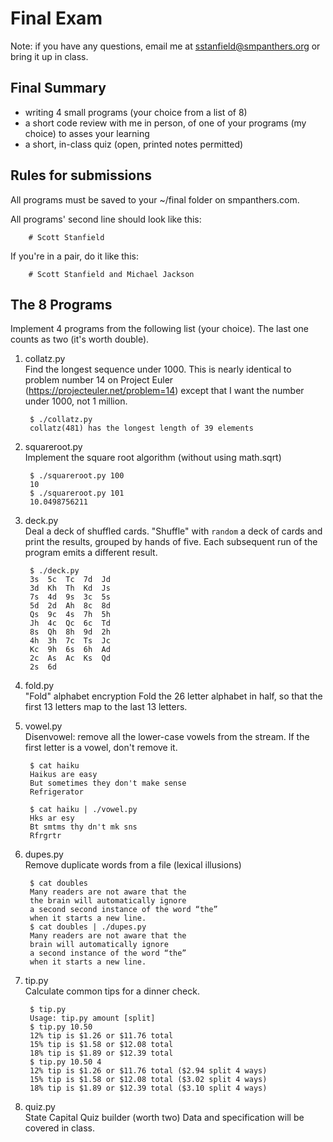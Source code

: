 Final Exam
==========

Note: if you have any questions, email me at sstanfield@smpanthers.org
or bring it up in class.

## Final Summary
* writing 4 small programs (your choice from a list of 8)  
* a short code review with me in person, of one of your programs (my choice) to asses your learning  
* a short, in-class quiz (open, printed notes permitted)
 

## Rules for submissions
All programs must be saved to your ~/final folder on smpanthers.com.

All programs' second line should look like this:

        # Scott Stanfield

If you're in a pair, do it like this:

        # Scott Stanfield and Michael Jackson

## The 8 Programs

Implement 4 programs from the following list (your choice). The last one
counts as two (it's worth double).

1. collatz.py   
Find the longest sequence under 1000. This is nearly identical to
problem number 14 on Project Euler (https://projecteuler.net/problem=14)
except that I want the number under 1000, not 1 million.

        $ ./collatz.py 
        collatz(481) has the longest length of 39 elements

2. squareroot.py  
Implement the square root algorithm (without using math.sqrt)

        $ ./squareroot.py 100
        10
        $ ./squareroot.py 101
        10.0498756211

3. deck.py  
Deal a deck of shuffled cards. "Shuffle" with `random` a deck of cards and print the results, grouped by
hands of five. Each subsequent run of the program emits a different result.

        $ ./deck.py
        3s  5c  Tc  7d  Jd
        3d  Kh  Th  Kd  Js
        7s  4d  9s  3c  5s
        5d  2d  Ah  8c  8d
        Qs  9c  4s  7h  5h
        Jh  4c  Qc  6c  Td
        8s  Qh  8h  9d  2h
        4h  3h  7c  Ts  Jc
        Kc  9h  6s  6h  Ad
        2c  As  Ac  Ks  Qd
        2s  6d

4. fold.py      
"Fold" alphabet encryption
Fold the 26 letter alphabet in half, so that the first 13 letters map to
the last 13 letters. 


5. vowel.py     
Disenvowel: remove all the lower-case vowels from the stream.
If the first letter is a vowel, don't remove it. 

        $ cat haiku
        Haikus are easy
        But sometimes they don't make sense
        Refrigerator

        $ cat haiku | ./vowel.py
        Hks ar esy
        Bt smtms thy dn't mk sns
        Rfrgrtr

6. dupes.py     
Remove duplicate words from a file (lexical illusions)

        $ cat doubles
        Many readers are not aware that the
        the brain will automatically ignore
        a second second instance of the word “the”
        when it starts a new line.
        $ cat doubles | ./dupes.py
        Many readers are not aware that the
        brain will automatically ignore
        a second instance of the word “the”
        when it starts a new line.

7. tip.py       
Calculate common tips for a dinner check.  

		$ tip.py
		Usage: tip.py amount [split]
		$ tip.py 10.50 
		12% tip is $1.26 or $11.76 total 
		15% tip is $1.58 or $12.08 total
		18% tip is $1.89 or $12.39 total 
		$ tip.py 10.50 4
		12% tip is $1.26 or $11.76 total ($2.94 split 4 ways)
		15% tip is $1.58 or $12.08 total ($3.02 split 4 ways)
		18% tip is $1.89 or $12.39 total ($3.10 split 4 ways)

8. quiz.py      
State Capital Quiz builder (worth two)
Data and specification will be covered in class.



